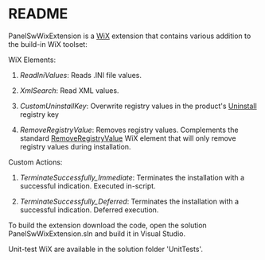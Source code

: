 # README #

PanelSwWixExtension is a [WiX](http://wixtoolset.org/) extension that contains various addition to the build-in WiX toolset:

WiX Elements:

1. *ReadIniValues*: Reads .INI file values.

1. *XmlSearch*: Read XML values.

1. *CustomUninstallKey*: Overwrite registry values in the product's [Uninstall](http://msdn.microsoft.com/en-us/library/aa372105%28v=vs.85%29.aspx) registry key

1. *RemoveRegistryValue*: Removes registry values. Complements the standard [RemoveRegistryValue](http://wixtoolset.org/documentation/manual/v3/xsd/wix/removeregistryvalue.html) WiX element that will only remove registry values during installation.


Custom Actions:

1. *TerminateSuccessfully_Immediate*: Terminates the installation with a successful indication. Executed in-script.

1. *TerminateSuccessfully_Deferred*: Terminates the installation with a successful indication. Deferred execution.

To build the extension download the code, open the solution PanelSwWixExtension.sln and build it in Visual Studio.

Unit-test WiX are available in the solution folder 'UnitTests'.